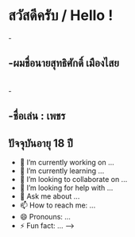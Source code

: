 <h1>สวัสดีครับ / Hello !</h1>
-<h2>-ผมชื่อนายสุทธิศักดิ์ เมืองไสย</h2>
<br>
-<h2>-ชื่อเล่น : เพชร</h2> <h2>ปัจจุบันอายุ 18 ปี</h2>

- 🔭 I’m currently working on ...
- 🌱 I’m currently learning ...
- 👯 I’m looking to collaborate on ...
- 🤔 I’m looking for help with ...
- 💬 Ask me about ...
- 📫 How to reach me: ...
- 😄 Pronouns: ...
- ⚡ Fun fact: ...
-->
